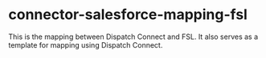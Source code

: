 # connector-salesforce-mapping-fsl
This is the mapping between Dispatch Connect and FSL. It also serves as a template for mapping using Dispatch Connect.
